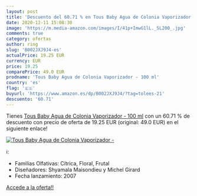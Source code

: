 ```yaml
---
layout: post
title: 'Descuento del 60.71 % en Tous Baby Agua de Colonia Vaporizador - '
date: 2020-12-11 15:08:30
image: 'https://m.media-amazon.com/images/I/41p+ImwG1lL._SL200_.jpg'
comments: true
category: ofertas
author: ring
slug: 'B002JXJ9J4-es'
actualPrice: 19.25 EUR
currency: EUR
price: 19.25
comparePrice: 49.0 EUR
prodname: 'Tous Baby Agua de Colonia Vaporizador - 100 ml'
country: 'es'
flag: '🇪🇸'
buyurl: 'https://www.amazon.es/dp/B002JXJ9J4/?tag=tolees-21'
descuento: '60.71'
---
```


Tienes [Tous Baby Agua de Colonia Vaporizador - 100 ml](https://www.amazon.es/dp/B002JXJ9J4/?tag=tolees-21) con un 60.71 % de descuento con precio de oferta de 19.25 EUR (original: 49.0 EUR) en el siguiente enlace!

[![Tous Baby Agua de Colonia Vaporizador - ](https://m.media-amazon.com/images/I/41p+ImwG1lL._SL200_.jpg)](https://www.amazon.es/dp/B002JXJ9J4/?tag=tolees-21)

ℹ️:

- Familias Olfativas: Cítrica, Floral, Frutal
- Diseñadores: Shyamala Maisondieu y Michel Girard
- Fecha lanzamiento: 2007

[Accede a la oferta!!](https://www.amazon.es/dp/B002JXJ9J4/?tag=tolees-21)
